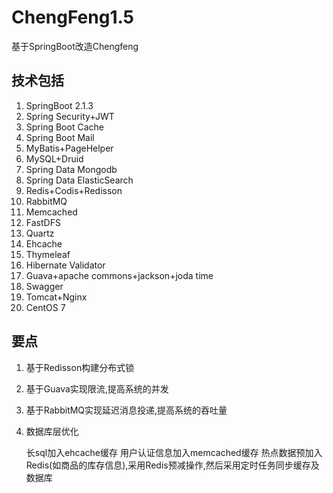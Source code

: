 # ChengFeng1.5
基于SpringBoot改造Chengfeng

## 技术包括

1. SpringBoot 2.1.3
2. Spring Security+JWT
3. Spring Boot Cache
4. Spring Boot Mail
5. MyBatis+PageHelper
6. MySQL+Druid
7. Spring Data Mongodb
10. Spring Data ElasticSearch
8. Redis+Codis+Redisson
9. RabbitMQ
12. Memcached
13. FastDFS
14. Quartz
15. Ehcache
15. Thymeleaf 
16. Hibernate Validator
17. Guava+apache commons+jackson+joda time
18. Swagger
19. Tomcat+Nginx
20. CentOS 7 

## 要点
1. 基于Redisson构建分布式锁
2. 基于Guava实现限流,提高系统的并发
3. 基于RabbitMQ实现延迟消息投递,提高系统的吞吐量
4. 数据库层优化
   
   长sql加入ehcache缓存
   用户认证信息加入memcached缓存
   热点数据预加入Redis(如商品的库存信息),采用Redis预减操作,然后采用定时任务同步缓存及数据库

    
   